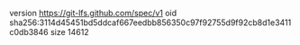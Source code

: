 version https://git-lfs.github.com/spec/v1
oid sha256:3114d45451bd5ddcaf667eedbb856350c97f92755d9f92cb8d1e3411c0db3846
size 14612
